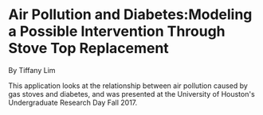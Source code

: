 # Air Pollution and Diabetes:Modeling a Possible Intervention Through Stove Top Replacement

By Tiffany Lim

This application looks at the relationship between air pollution caused by gas stoves and diabetes, and was presented at the University of Houston's Undergraduate Research Day Fall 2017.
